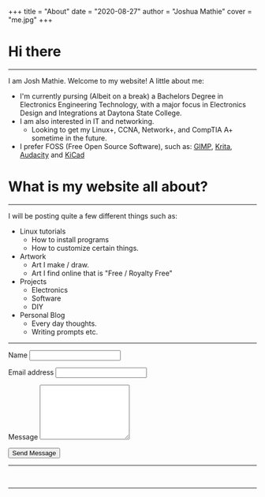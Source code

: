 +++
title = "About"
date = "2020-08-27"
author = "Joshua Mathie"
cover = "me.jpg"
+++

# Hi there
----

I am Josh Mathie. Welcome to my website! A little about me:
- I'm currently pursing (Albeit on a break) a Bachelors Degree in Electronics
  Engineering Technology, with a major focus in Electronics Design and
  Integrations at Daytona State College.
- I am also interested in IT and networking.
  - Looking to get my Linux+, CCNA, Network+, and CompTIA A+ sometime in the
    future.  
- I prefer FOSS (Free Open Source Software), such as:
[GIMP](https://www.gimp.org/), [Krita](https://krita.org/en/),
[Audacity](https://www.audacityteam.org/) and [KiCad](https://kicad-pcb.org/)

# What is my website all about?
----

I will be posting quite a few different things such as:
- Linux tutorials
  - How to install programs
  - How to customize certain things.
- Artwork
  - Art I make / draw.
  - Art I find online that is "Free / Royalty Free"
- Projects
  - Electronics
  - Software
  - DIY
- Personal Blog
  - Every day thoughts.
  - Writing prompts etc. 

----

<form
    name="simpleContactForm"
    method="post"
    data-netlify="true"
    data-netlify-recaptcha="true"
    id="simple-contact-form"
    class="contact-form"
>
    <p class="form-row">
        <label id="contact-form-name-label" for="contact-form-name" class="form-label">Name</label>
        <input type="text" name="name" id="contact-form-name" aria-labelledby="contact-form-name-label" class="form-input" />
    </p>
    <p class="form-row">
        <label id="contact-form-email-label" for="contact-form-email" class="form-label">Email address</label>
        <input type="email" name="email" id="contact-form-email" aria-labelledby="contact-form-email-label" class="form-input" />
    </p>
    <p class="form-row">
        <label id="contact-form-message-label" for="contact-form-message" class="form-label">Message</label>
        <textarea
            name="message"
            id="contact-form-message"
            aria-labelledby="contact-form-message-label"
            class="form-textarea"
            rows="7"
        ></textarea>
    </p>
    <div data-netlify-recaptcha="true" class="form-row"></div>
    <p class="form-row form-submit">
        <button type="submit" class="button">Send Message</button>
    </p>
</form>


-----

&nbsp;
&nbsp;
&nbsp;

-----

